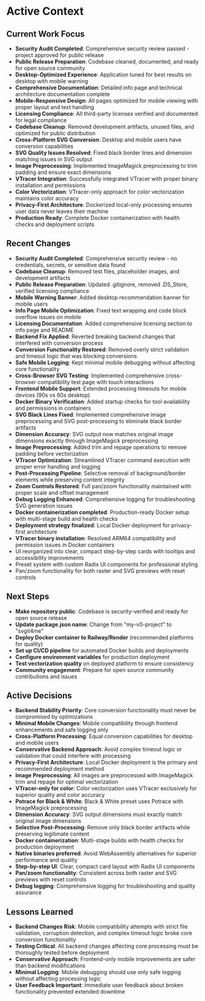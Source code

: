 # Active Context

## Current Work Focus
- **Security Audit Completed**: Comprehensive security review passed - project approved for public release
- **Public Release Preparation**: Codebase cleaned, documented, and ready for open source community
- **Desktop-Optimized Experience**: Application tuned for best results on desktop with mobile warning
- **Comprehensive Documentation**: Detailed info page and technical architecture documentation complete
- **Mobile-Responsive Design**: All pages optimized for mobile viewing with proper layout and text handling
- **Licensing Compliance**: All third-party licenses verified and documented for legal compliance
- **Codebase Cleanup**: Removed development artifacts, unused files, and optimized for public distribution
- **Cross-Platform SVG Conversion**: Desktop and mobile users have conversion capabilities
- **SVG Quality Issues Resolved**: Fixed black border lines and dimension matching issues in SVG output
- **Image Preprocessing**: Implemented ImageMagick preprocessing to trim padding and ensure exact dimensions
- **VTracer Integration**: Successfully integrated VTracer with proper binary installation and permissions
- **Color Vectorization**: VTracer-only approach for color vectorization maintains color accuracy
- **Privacy-First Architecture**: Dockerized local-only processing ensures user data never leaves their machine
- **Production Ready**: Complete Docker containerization with health checks and deployment scripts

## Recent Changes
- **Security Audit Completed**: Comprehensive security review - no credentials, secrets, or sensitive data found
- **Codebase Cleanup**: Removed test files, placeholder images, and development artifacts
- **Public Release Preparation**: Updated .gitignore, removed .DS_Store, verified licensing compliance
- **Mobile Warning Banner**: Added desktop recommendation banner for mobile users
- **Info Page Mobile Optimization**: Fixed text wrapping and code block overflow issues on mobile
- **Licensing Documentation**: Added comprehensive licensing section to info page and README
- **Backend Fix Applied**: Reverted breaking backend changes that interfered with conversion process
- **Conversion Functionality Restored**: Removed overly strict validation and timeout logic that was blocking conversions
- **Safe Mobile Logging**: Kept minimal mobile debugging without affecting core functionality
- **Cross-Browser SVG Testing**: Implemented comprehensive cross-browser compatibility test page with touch interactions
- **Frontend Mobile Support**: Extended processing timeouts for mobile devices (90s vs 60s desktop)
- **Docker Binary Verification**: Added startup checks for tool availability and permissions in containers
- **SVG Black Lines Fixed**: Implemented comprehensive image preprocessing and SVG post-processing to eliminate black border artifacts
- **Dimension Accuracy**: SVG output now matches original image dimensions exactly through ImageMagick preprocessing
- **Image Preprocessing**: Added trim and repage operations to remove padding before vectorization
- **VTracer Optimization**: Streamlined VTracer command execution with proper error handling and logging
- **Post-Processing Pipeline**: Selective removal of background/border elements while preserving content integrity
- **Zoom Controls Restored**: Full pan/zoom functionality maintained with proper scale and offset management
- **Debug Logging Enhanced**: Comprehensive logging for troubleshooting SVG generation issues
- **Docker containerization completed**: Production-ready Docker setup with multi-stage build and health checks
- **Deployment strategy finalized**: Local Docker deployment for privacy-first architecture
- **VTracer binary installation**: Resolved ARM64 compatibility and permission issues in Docker containers
- UI reorganized into clear, compact step-by-step cards with tooltips and accessibility improvements
- Preset system with custom Radix UI components for professional styling
- Pan/zoom functionality for both raster and SVG previews with reset controls

## Next Steps
- **Make repository public**: Codebase is security-verified and ready for open source release
- **Update package.json name**: Change from "my-v0-project" to "svgit4me" 
- **Deploy Docker container to Railway/Render** (recommended platforms for quality)
- **Set up CI/CD pipeline** for automated Docker builds and deployments
- **Configure environment variables** for production deployment
- **Test vectorization quality** on deployed platform to ensure consistency
- **Community engagement**: Prepare for open source community contributions and issues

## Active Decisions
- **Backend Stability Priority**: Core conversion functionality must never be compromised by optimizations
- **Minimal Mobile Changes**: Mobile compatibility through frontend enhancements and safe logging only
- **Cross-Platform Processing**: Equal conversion capabilities for desktop and mobile users
- **Conservative Backend Approach**: Avoid complex timeout logic or validation that could interfere with processing
- **Privacy-First Architecture**: Local Docker deployment is the primary and recommended deployment method
- **Image Preprocessing**: All images are preprocessed with ImageMagick trim and repage for optimal vectorization
- **VTracer-only for color**: Color vectorization uses VTracer exclusively for superior quality and color accuracy
- **Potrace for Black & White**: Black & White preset uses Potrace with ImageMagick preprocessing
- **Dimension Accuracy**: SVG output dimensions must exactly match original image dimensions
- **Selective Post-Processing**: Remove only black border artifacts while preserving legitimate content
- **Docker containerization**: Multi-stage builds with health checks for production deployment
- **Native binaries preferred**: Avoid WebAssembly alternatives for superior performance and quality
- **Step-by-step UI**: Clear, compact card layout with Radix UI components
- **Pan/zoom functionality**: Consistent across both raster and SVG previews with reset controls
- **Debug logging**: Comprehensive logging for troubleshooting and quality assurance

## Lessons Learned
- **Backend Changes Risk**: Mobile compatibility attempts with strict file validation, corruption detection, and complex timeout logic broke core conversion functionality
- **Testing Critical**: All backend changes affecting core processing must be thoroughly tested before deployment
- **Conservative Approach**: Frontend-only mobile improvements are safer than backend modifications
- **Minimal Logging**: Mobile debugging should use only safe logging without affecting processing logic
- **User Feedback Important**: Immediate user feedback about broken functionality prevented extended downtime 
